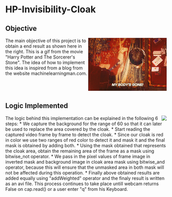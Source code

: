 # HP-Invisibility-Cloak

## Objective
<img align="right" src="HP.gif">
  The main objective of this project is to obtain a end result as shown here in the right. This is a gif from the movie "Harry Potter and The Sorcerer's Stone". The idea of how to implement this idea is inspired from a blog from the website machinelearningman.com. 
<br><br><br><br>

## Logic Implemented
<img align="right" src="harry_potter.gif">
  The logic behind this implementation can be explained in the following 6 steps:
  * We capture the background for the range of 60 so that it can later be used to replace the area covered by the cloak.
  * Start reading the captured video frame by frame to detect the cloak.
  * Since our cloak is red in color we use two ranges of red color to detect it and mask it and the final mask is obtained by adding both.
  * Using the mask obtained that represents the cloak area, obtain the remaining area of the frame as a mask using bitwise_not operator.
  * We pass in the pixel values of frame image in inverted mask and background image in cloak area mask using bitwise_and operator, because this will ensure that the unmasked area in both mask will not be affected during this operation.
  * Finally above obtained results are added equally using "addWeighted" operator and the finaly result is written as an avi file.
  This process continues to take place untill webcam returns False on cap.read() or a user enter "q" from his Keyboard.

